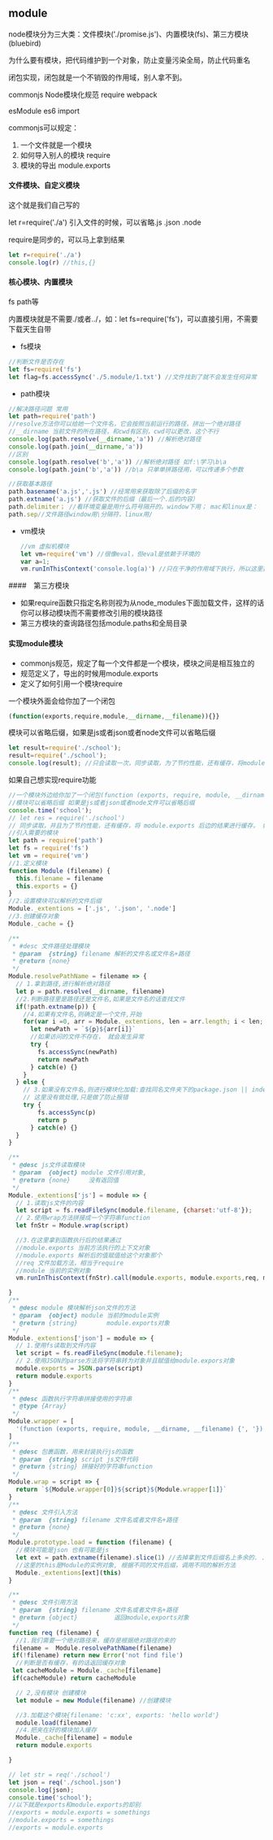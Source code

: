 ## module

node模块分为三大类：文件模块('./promise.js')、内置模块(fs)、第三方模块(bluebird)

为什么要有模块，把代码维护到一个对象，防止变量污染全局，防止代码重名

闭包实现，闭包就是一个不销毁的作用域，别人拿不到。



commonjs Node模块化规范 require webpack

esModule es6 import

commonjs可以规定：

1. 一个文件就是一个模块
2. 如何导入别人的模块 require
3. 模块的导出 module.exports



#### 文件模块、自定义模块

这个就是我们自己写的

let r=require('./a') 引入文件的时候，可以省略.js .json .node

require是同步的，可以马上拿到结果

```javascript
let r=require('./a')
console.log(r) //this,{} 
```



#### 核心模块、内置模块

fs path等 

内置模块就是不需要./或者../，如：let fs=require('fs')，可以直接引用，不需要下载天生自带

- fs模块

```javascript
//判断文件是否存在
let fs=require('fs')
let flag=fs.accessSync('./5.module/1.txt') //文件找到了就不会发生任何异常
```

- path模块

```javascript
//解决路径问题 常用
let path=require('path')
//resolve方法你可以给她一个文件名，它会按照当前运行的路径，拼出一个绝对路径
//__dirname 当前文件的所在路径，和cwd有区别，cwd可以更改，这个不行
console.log(path.resolve(__dirname,'a')) //解析绝对路径
console.log(path.join(__dirname,'a')) 
//区别
console.log(path.resolve('b','a')) //解析绝对路径 如f:\学习\b\a
console.log(path.join('b','a')) //b\a 只单单拼路径用，可以传递多个参数 

//获取基本路径
path.basename('a.js','.js') //经常用来获取除了后缀的名字
path.extname('a.js') //获取文件的后缀（最后一个.后的内容）
path.delimiter； //看环境变量是用什么符号隔开的。window下用； mac和linux是：
path.sep//文件路径window用\分隔符，linux用/
```

- vm模块

  ```javascript
  //vm 虚拟机模块 
  let vm=require('vm') //很像eval，但eval是依赖于环境的
  var a=1;
  vm.runInThisContext('console.log(a)') //只在干净的作用域下执行，所以这里报错
  ```

####　第三方模块

- 如果require函数只指定名称则视为从node_modules下面加载文件，这样的话你可以移动模块而不需要修改引用的模块路径
- 第三方模块的查询路径包括module.paths和全局目录

#### 实现module模块

- commonjs规范，规定了每一个文件都是一个模块，模块之间是相互独立的
- 规范定义了，导出的时候用module.exports
- 定义了如何引用一个模块require

一个模块外面会给你加了一个闭包

```javascript
(function(exports,require,module,__dirname,__filename)){}}
```

模块可以省略后缀，如果是js或者json或者node文件可以省略后缀

```javascript
let result=require('./school');
result=require('./school');
console.log(result); //只会读取一次，同步读取，为了节约性能，还有缓存，将module.exports后面的结果进行缓存，如果有直接把缓存返回去
```

如果自己想实现require功能

```javascript
//一个模块外边给你加了一个闭包(function (exports, require, module, __dirname, __filename) {})
//模块可以省略后缀 如果是js或者json或者node文件可以省略后缀
console.time('school');
// let res = require('./school')
// 同步读取，并且为了节约性能，还有缓存，将 module.exports 后边的结果进行缓存， 如果又缓存，直接返回结果
//引入需要的模块
let path = require('path')
let fs = require('fs')
let vm = require('vm')
//1.定义模块
function Module (filename) {
  this.filename = filename
  this.exports = {}
}
//2.设置模块可以解析的文件后缀
Module._extentions = ['.js', '.json', '.node']
//3.创建缓存对象
Module._cache = {}

/**
 * #desc 文件路径处理模块
 * @param  {string} filename 解析的文件名或文件名+路径
 * @return {none}
 */
Module.resolvePathName = filename => {
  // 1.拿到路径,进行解析绝对路径
  let p = path.resolve(__dirname, filename)
  //2.判断路径里是路径还是文件名,如果是文件名的话查找文件
  if(!path.extname(p)) {
    //4.如果有文件名,则确定是一个文件,开始
    for(var i =0, arr = Module._extentions, len = arr.length; i < len; i++) {
      let newPath = `${p}${arr[i]}`
      //如果访问的文件不存在， 就会发生异常
      try {
        fs.accessSync(newPath)
        return newPath
      } catch(e) {}
    }
  } else {
    // 3.如果没有文件名,则进行模块化加载:查找同名文件夹下的package.json || index.js
    // 这里没有做处理,只是做了防止报错
    try {
        fs.accessSync(p)
        return p
      } catch(e) {}
  }
}

/**
 * @desc js文件读取模块
 * @param  {object} module 文件引用对象,
 * @return {none}     没有返回值
 */
Module._extentions['js'] = module => {
  // 1.读取js文件的内容
  let script = fs.readFileSync(module.filename, {charset:'utf-8'});
  // 2.使用wrap方法拼接成一个字符串function
  let fnStr = Module.wrap(script)

  //3.在这里拿到函数执行后的结果通过
  //module.exports 当前方法执行的上下文对象
  //module.exports 解析后的值赋值给这个对象那个
  //req 文件加载方法，相当于require
  //module 当前的实例对象
  vm.runInThisContext(fnStr).call(module.exports, module.exports,req, module)

}
/**
 * @desc module 模块解析json文件的方法
 * @param  {object} module 当前的module实例
 * @return {string}        module.exports对象
 */
Module._extentions['json'] = module => {
  // 1.使用fs读取到文件内容
  let script = fs.readFileSync(module.filename);
  // 2.使用JSON的parse方法将字符串转为对象并且赋值给module.expors对象
  module.exports = JSON.parse(script)
  return module.exports
}
/**
 * @desc 函数执行字符串拼接使用的字符串
 * @type {Array}
 */
Module.wrapper = [
  '(function (exports, require, module, __dirname, __filename) {', '})'
]
/**
 * @desc 包裹函数，用来封装执行js的函数
 * @param  {string} script js文件代码
 * @return {string} 拼接好的字符串function
 */
Module.wrap = script => {
  return `${Module.wrapper[0]}${script}${Module.wrapper[1]}`
}
/**
 * @desc 文件引入方法
 * @param  {string} filename 文件名或者文件名+路径
 * @return {none}
 */
Module.prototype.load = function (filename) {
  //模块可能是json 也有可能是js
  let ext = path.extname(filename).slice(1) //去掉拿到文件后缀名上多余的. .js || .json
  //这里的this是Module的实例对象, 根据不同的文件后缀，调用不同的解析方法
  Module._extentions[ext](this)
}

/**
 * @desc 文件引用方法
 * @param  {string} filename 文件名或者文件名+路径
 * @return {object}          返回module,exports对象
 */
function req (filename) {
  //1.我们需要一个绝对路径来，缓存是根据绝对路径的来的
 filename =  Module.resolvePathName(filename)
 if(!filename) return new Error('not find file')
  //判断是否有缓存，有的话返回缓存对象
 let cacheModule = Module._cache[filename]
 if(cacheModule) return cacheModule

  // 2,没有模块 创建模块
  let module = new Module(filename) //创建模块

  //3.加载这个模块{filename: 'c:xx', exports: 'hello world'}
  module.load(filename)
  //4.把夹在好的模块加入缓存
  Module._cache[filename] = module
  return module.exports

}

// let str = req('./school')
let json = req('./school.json')
console.log(json);
console.time('school');
//以下就是exports和module.exports的却别
//exports = module.exports = somethings
//module.exports = somethings
//exports = module.exports
```




